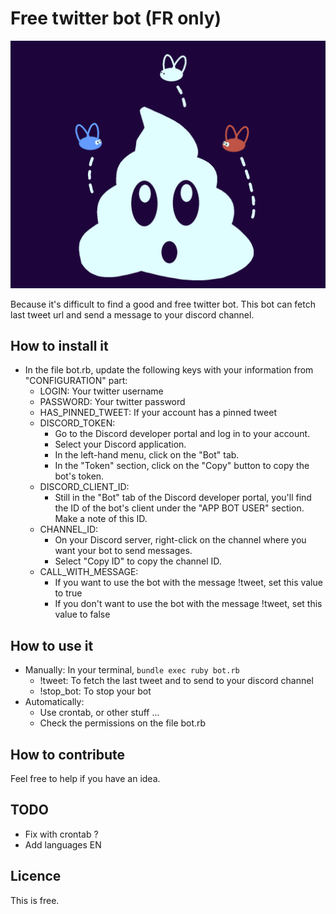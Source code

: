 # Free twitter bot (FR only)

![Logo](company_logo.png)

Because it's difficult to find a good and free twitter bot. This bot can fetch last tweet url and send a message to your discord channel.

## How to install it

- In the file bot.rb, update the following keys with your information from "CONFIGURATION" part: 
  - LOGIN: Your twitter username
  - PASSWORD: Your twitter password
  - HAS_PINNED_TWEET: If your account has a pinned tweet
  - DISCORD_TOKEN:
    - Go to the Discord developer portal and log in to your account.
    - Select your Discord application.
    - In the left-hand menu, click on the "Bot" tab.
    - In the "Token" section, click on the "Copy" button to copy the bot's token.
  - DISCORD_CLIENT_ID:
    - Still in the "Bot" tab of the Discord developer portal, you'll find the ID of the bot's client under the "APP BOT USER" section. Make a note of this ID.
  - CHANNEL_ID:
    - On your Discord server, right-click on the channel where you want your bot to send messages.
    - Select "Copy ID" to copy the channel ID.
  - CALL_WITH_MESSAGE:
    - If you want to use the bot with the message !tweet, set this value to true
    - If you don't want to use the bot with the message !tweet, set this value to false

## How to use it

- Manually: In your terminal, ```bundle exec ruby bot.rb```
  - !tweet: To fetch the last tweet and to send to your discord channel
  - !stop_bot: To stop your bot
- Automatically: 
  - Use crontab, or other stuff ...
  - Check the permissions on the file bot.rb

## How to contribute

Feel free to help if you have an idea.

## TODO

- Fix with crontab ?
- Add languages EN

## Licence

This is free.
